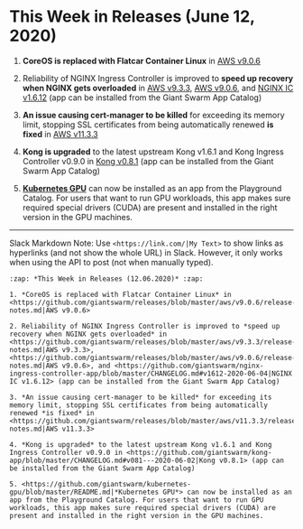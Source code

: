 # This Week in Releases (June 12, 2020)

1. **CoreOS is replaced with Flatcar Container Linux** in [AWS v9.0.6](https://github.com/giantswarm/releases/blob/master/aws/v9.0.6/release-notes.md)

2. Reliability of NGINX Ingress Controller is improved to **speed up recovery when NGINX gets overloaded** in [AWS v9.3.3](https://github.com/giantswarm/releases/blob/master/aws/v9.3.3/release-notes.md), [AWS v9.0.6](https://github.com/giantswarm/releases/blob/master/aws/v9.0.6/release-notes.md), and [NGINX IC v1.6.12](https://github.com/giantswarm/nginx-ingress-controller-app/blob/master/CHANGELOG.md#v1612-2020-06-04) (app can be installed from the Giant Swarm App Catalog)

3. **An issue causing cert-manager to be killed** for exceeding its memory limit, stopping SSL certificates from being automatically renewed **is fixed** in [AWS v11.3.3](https://github.com/giantswarm/releases/blob/master/aws/v11.3.3/release-notes.md)

4. **Kong is upgraded** to the latest upstream Kong v1.6.1 and Kong Ingress Controller v0.9.0 in [Kong v0.8.1](https://github.com/giantswarm/kong-app/blob/master/CHANGELOG.md#v081---2020-06-02) (app can be installed from the Giant Swarm App Catalog)

5. [**Kubernetes GPU**](https://github.com/giantswarm/kubernetes-gpu/blob/master/README.md) can now be installed as an app from the Playground Catalog. For users that want to run GPU workloads, this app makes sure required special drivers (CUDA) are present and installed in the right version in the GPU machines.


---

Slack Markdown
Note: Use `<https://link.com/|My Text>` to show links as hyperlinks (and not show the whole URL) in Slack. However, it only works when using the API to post (not when manually typed).

```
:zap: *This Week in Releases (12.06.2020)* :zap: 

1. *CoreOS is replaced with Flatcar Container Linux* in <https://github.com/giantswarm/releases/blob/master/aws/v9.0.6/release-notes.md|AWS v9.0.6>

2. Reliability of NGINX Ingress Controller is improved to *speed up recovery when NGINX gets overloaded* in <https://github.com/giantswarm/releases/blob/master/aws/v9.3.3/release-notes.md|AWS v9.3.3>, <https://github.com/giantswarm/releases/blob/master/aws/v9.0.6/release-notes.md|AWS v9.0.6>, and <https://github.com/giantswarm/nginx-ingress-controller-app/blob/master/CHANGELOG.md#v1612-2020-06-04|NGINX IC v1.6.12> (app can be installed from the Giant Swarm App Catalog)

3. *An issue causing cert-manager to be killed* for exceeding its memory limit, stopping SSL certificates from being automatically renewed *is fixed* in <https://github.com/giantswarm/releases/blob/master/aws/v11.3.3/release-notes.md|AWS v11.3.3>

4. *Kong is upgraded* to the latest upstream Kong v1.6.1 and Kong Ingress Controller v0.9.0 in <https://github.com/giantswarm/kong-app/blob/master/CHANGELOG.md#v081---2020-06-02|Kong v0.8.1> (app can be installed from the Giant Swarm App Catalog)

5. <https://github.com/giantswarm/kubernetes-gpu/blob/master/README.md|*Kubernetes GPU*> can now be installed as an app from the Playground Catalog. For users that want to run GPU workloads, this app makes sure required special drivers (CUDA) are present and installed in the right version in the GPU machines.
```
